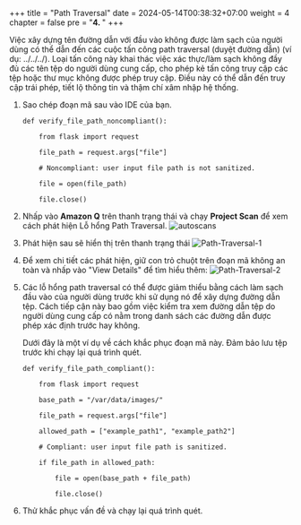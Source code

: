 +++
title = "Path Traversal"
date = 2024-05-14T00:38:32+07:00
weight = 4
chapter = false
pre = "<b>4. </b>"
+++

Việc xây dựng tên đường dẫn với đầu vào không được làm sạch của người dùng có thể dẫn đến các cuộc tấn công path traversal (duyệt đường dẫn) (ví dụ: ../../../). Loại tấn công này khai thác việc xác thực/làm sạch không đầy đủ các tên tệp do người dùng cung cấp, cho phép kẻ tấn công truy cập các tệp hoặc thư mục không được phép truy cập. Điều này có thể dẫn đến truy cập trái phép, tiết lộ thông tin và thậm chí xâm nhập hệ thống.

1. Sao chép đoạn mã sau vào IDE của bạn.

   ```
   def verify_file_path_noncompliant():

       from flask import request

       file_path = request.args["file"]

       # Noncompliant: user input file path is not sanitized.

       file = open(file_path)

       file.close()
   ```

2. Nhấp vào **Amazon Q** trên thanh trạng thái và chạy **Project Scan** để xem cách phát hiện Lỗ hổng Path Traversal.
   ![autoscans](/images/1/autoscans.png?width=90pc)

3. Phát hiện sau sẽ hiển thị trên thanh trạng thái
   ![Path-Traversal-1](/images/4/Path-Traversal-1.png?width=90pc)
4. Để xem chi tiết các phát hiện, giữ con trỏ chuột trên đoạn mã không an toàn và nhấp vào "View Details" để tìm hiểu thêm:
   ![Path-Traversal-2](/images/4/Path-Traversal-2.png?width=90pc)
5. Các lỗ hổng path traversal có thể được giảm thiểu bằng cách làm sạch đầu vào của người dùng trước khi sử dụng nó để xây dựng đường dẫn tệp. Cách tiếp cận này bao gồm việc kiểm tra xem đường dẫn tệp do người dùng cung cấp có nằm trong danh sách các đường dẫn được phép xác định trước hay không.

   Dưới đây là một ví dụ về cách khắc phục đoạn mã này. Đảm bảo lưu tệp trước khi chạy lại quá trình quét.

   ```
   def verify_file_path_compliant():

       from flask import request

       base_path = "/var/data/images/"

       file_path = request.args["file"]

       allowed_path = ["example_path1", "example_path2"]

       # Compliant: user input file path is sanitized.

       if file_path in allowed_path:

           file = open(base_path + file_path)

           file.close()
   ```

6. Thử khắc phục vấn đề và chạy lại quá trình quét.
